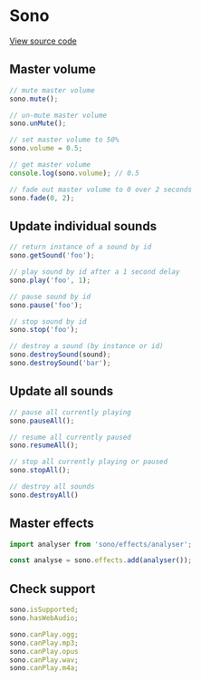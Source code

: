# Sono

[View source code](../core/sono.js)

## Master volume

```javascript
// mute master volume
sono.mute();

// un-mute master volume
sono.unMute();

// set master volume to 50%
sono.volume = 0.5;

// get master volume
console.log(sono.volume); // 0.5

// fade out master volume to 0 over 2 seconds
sono.fade(0, 2);
```

## Update individual sounds

```javascript
// return instance of a sound by id
sono.getSound('foo');

// play sound by id after a 1 second delay
sono.play('foo', 1);

// pause sound by id
sono.pause('foo');

// stop sound by id
sono.stop('foo');

// destroy a sound (by instance or id)
sono.destroySound(sound);
sono.destroySound('bar');
```

## Update all sounds

```javascript
// pause all currently playing
sono.pauseAll();

// resume all currently paused
sono.resumeAll();

// stop all currently playing or paused
sono.stopAll();

// destroy all sounds
sono.destroyAll()
```

## Master effects

```javascript
import analyser from 'sono/effects/analyser';

const analyse = sono.effects.add(analyser());
```

## Check support

```javascript
sono.isSupported;
sono.hasWebAudio;

sono.canPlay.ogg;
sono.canPlay.mp3;
sono.canPlay.opus
sono.canPlay.wav;
sono.canPlay.m4a;
```
